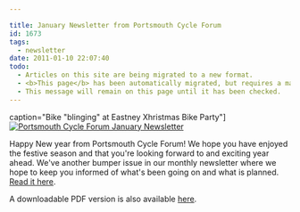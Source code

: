 ```yaml
---

title: January Newsletter from Portsmouth Cycle Forum
id: 1673
tags:
  - newsletter
date: 2011-01-10 22:07:40
todo:
  - Articles on this site are being migrated to a new format.
  - <b>This page</b> has been automatically migrated, but requires a manual check-&amp;-tune to ensure the format and links all work as expected.
  - This message will remain on this page until it has been checked.
---
```


 caption="Bike &quot;blinging&quot; at Eastney Xhristmas Bike Party"][![Portsmouth Cycle Forum January Newsletter](http://www.pompeybug.co.uk/wp-content/uploads/2011/01/Jan11-Eastney-bike-party-150x145.jpg "Jan11 Eastney bike party 150x145")](http://www.pompeybug.co.uk/2011/01/january-newsletter-from-portsmouth-cycle-forum/)</figure>

Happy New year from Portsmouth Cycle Forum! We hope you have enjoyed the festive season and that you're looking forward to and exciting year ahead. We've another bumper issue in our monthly newsletter where we hope to keep you informed of what's been going on and what is planned. [Read it here](http://www.pompeybug.co.uk/wp-content/uploads/2011/01/PCF-Newsletter-January-2011.htm).

A downloadable PDF version is also available [here](http://www.pompeybug.co.uk/wp-content/uploads/2011/01/PCF-Newsletter-January-2011.pdf).